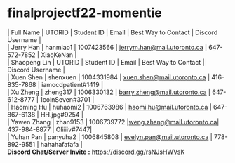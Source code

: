 # finalprojectf22-momentie
| Full Name |  UTORID  | Student ID |            Email            | Best Way to Contact | Discord Username |  <br />
| Jerry Han | hanmiao1 | 1007423566 | jerrym.han@mail.utoronto.ca |     647-572-7852    |    XiaoKeNan     |   <br />
| Shaopeng Lin |  UTORID  | Student ID |            Email            | Best Way to Contact | Discord Username | <br />
| Xuen Shen | shenxuen | 1004331984 | xuen.shen@mail.utoronto.ca | 416-835-7868 | iamocdpatient#1419 | <br />
| Xu Zheng |  zheng317  | 1006330132 | barry.zheng@mail.utoronto.ca |     647-612-8777    | 1coinSeven#3701 | <br />
| Haoming Hu |  huhaomi2  | 1006763986 | haomi.hu@mail.utoronto.ca | 647-867-6138 | HH.jpg#9254 | <br />
| Yawen Zhang |  zhan9153  | 1006739772 |weng.zhang@mail.utoronto.ca|     437-984-8877    | Oliiiiv#7447| <br />
| Yuhan Pan |  panyuha2  | 1006845808 | evelyn.pan@mail.utoronto.ca |    778-892-9551   | hahahafafafa | <br />
**Discord Chat/Server Invite :** https://discord.gg/rsNJsHWVsK
